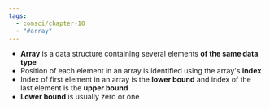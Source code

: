 ```yaml
---
tags:
  - comsci/chapter-10
  - "#array"
---
```

- **Array** is a data structure containing several elements **of the same data type**
- Position of each element in an array is identified using the array's **index**
- Index of first element in an array is the **lower bound** and index of the last element is the **upper bound**
- **Lower bound** is usually zero or one
